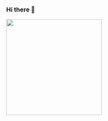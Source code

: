 ### Hi there 👋
<img width="256" height="256" src="https://www.dropbox.com/s/k0wfalvat3w7y7b/ethan2.svg?dl=0">
<!--
**WolffRuoff/WolffRuoff** is a ✨ _special_ ✨ repository because its `README.md` (this file) appears on your GitHub profile.

Here are some ideas to get you started:

- 🔭 I’m currently working on ...
- 🌱 I’m currently learning ...
- 👯 I’m looking to collaborate on ...
- 🤔 I’m looking for help with ...
- 💬 Ask me about ...
- 📫 How to reach me: ...
- 😄 Pronouns: ...
- ⚡ Fun fact: ...
-->
